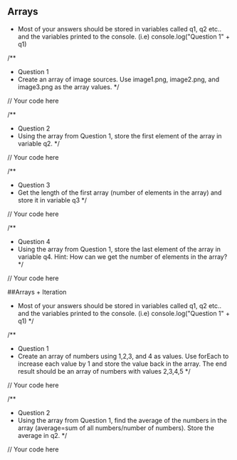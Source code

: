 
## Arrays
 * Most of your answers should be stored in variables called q1, q2 etc.. and the variables printed to the console.
 	(i.e) console.log("Question 1" + q1)

/**
 * Question 1
 * Create an array of image sources. Use image1.png, image2.png, and image3.png as the array values.
 */

// Your code here

/**
 * Question 2
 * Using the array from Question 1, store the first element of the array in variable q2.
 */

// Your code here

/**
 * Question 3
 * Get the length of the first array (number of elements in the array) and store it in variable q3
 */

// Your code here

/**
 * Question 4
 *  Using the array from Question 1, store the last element of the array in variable q4. Hint: How can we get the number of elements in the array?
 */


// Your code here


##Arrays + Iteration
 * Most of your answers should be stored in variables called q1, q2 etc.. and the variables printed to the console.
 	(i.e) console.log("Question 1" + q1)
 */

/**
 * Question 1
 * Create an array of numbers using 1,2,3, and 4 as values. Use forEach to increase each value by 1 and store the value back in the array.
The end result should be an array of numbers with values 2,3,4,5
 */

// Your code here


/**
 * Question 2
 * Using the array from Question 1, find the average of the numbers in the array (average=sum of all numbers/number of numbers). Store the average in q2.
 */


// Your code here
